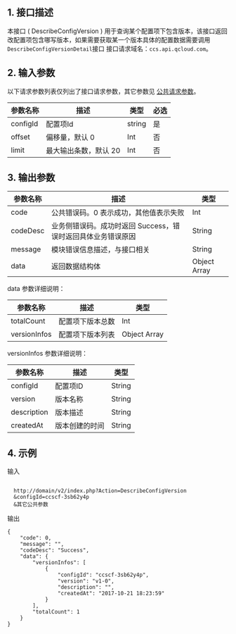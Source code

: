 ## 1. 接口描述

本接口 ( DescribeConfigVersion ) 用于查询某个配置项下包含版本，该接口返回改配置项包含哪写版本，如果需要获取某一个版本具体的配置数据需要调用`DescribeConfigVersionDetail`接口
接口请求域名：`ccs.api.qcloud.com`。

## 2. 输入参数

以下请求参数列表仅列出了接口请求参数，其它参数见 [公共请求参数](/doc/api/457/9463)。

| 参数名称 | 描述 |类型 | 必选  |  
|---------|---------|---------|---------|
|configId | 配置项Id | string| 是| 
|offset| 偏移量，默认 0| Int| 否| 
|limit| 最大输出条数，默认 20| Int| 否|   


##  3. 输出参数

| 参数名称 |  描述 |类型 |
|---------|---------|---------|
| code | 公共错误码。0 表示成功，其他值表示失败|Int | 
| codeDesc | 业务侧错误码。成功时返回 Success，错误时返回具体业务错误原因|String |
| message | 模块错误信息描述，与接口相关|String | 
| data    | 返回数据结构体|Object Array | 

data 参数详细说明：

| 参数名称 |  描述 |类型 |
|---------|---------|---------|
| totalCount | 配置项下版本总数|Int |
| versionInfos| 配置项下版本列表|Object Array |

versionInfos 参数详细说明：

| 参数名称 |  描述 |类型 |
|---------|---------|---------|
| configId | 配置项ID|String |
| version  | 版本名称|String |
| description  | 版本描述|String |
| createdAt| 版本创建的时间|String|

## 4. 示例

输入

```

  http://domain/v2/index.php?Action=DescribeConfigVersion
  &configId=ccscf-3sb62y4p
  &其它公共参数

```

输出

```
{
    "code": 0,
    "message": "",
    "codeDesc": "Success",
    "data": {
        "versionInfos": [
            {
                "configId": "ccscf-3sb62y4p",
                "version": "v1-0",
                "description": "",
                "createdAt": "2017-10-21 18:23:59"
            }
        ],
        "totalCount": 1
    }
}
```

